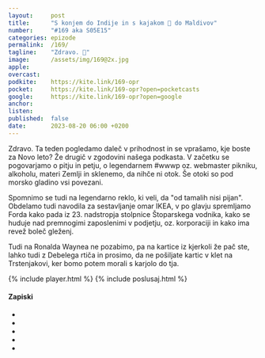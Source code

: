 ```yaml
---
layout: 	post
title:  	"S konjem do Indije in s kajakom 🛶 do Maldivov"
number: 	"#169 aka S05E15"
categories:	epizode
permalink:	/169/
tagline: 	"Zdravo. 🚨"
image:		/assets/img/169@2x.jpg
apple:		
overcast:	
podkite:	https://kite.link/169-opr
pocket:		https://kite.link/169-opr?open=pocketcasts
google:		https://kite.link/169-opr?open=google
anchor:		
listen:		
published:	false
date: 		2023-08-20 06:00 +0200
---
```


Zdravo. Ta teden pogledamo daleč v prihodnost in se vprašamo, kje boste za Novo leto? Že drugič v zgodovini našega podkasta. V začetku se pogovarjamo o pitju in petju, o legendarnem #wwwp oz. webmaster pikniku, alkoholu, materi Zemlji in sklenemo, da nihče ni otok. Še otoki so pod morsko gladino vsi povezani. 

Spomnimo se tudi na legendarno reklo, ki veli, da "od tamalih nisi pijan". Obdelamo tudi navodila za sestavljanje omar IKEA, v po glavju spremljamo Forda kako pada iz 23. nadstropja stolpnice Štoparskega vodnika, kako se huduje nad premnogimi zaposlenimi v podjetju, oz. korporaciji in kako ima revež boleč gleženj. 

Tudi na Ronalda Waynea ne pozabimo, pa na kartice iz kjerkoli že pač ste, lahko tudi z Debelega rtiča in prosimo, da ne pošiljate kartic v klet na Trstenjakovi, ker bomo potem morali s karjolo do tja. 

{% include player.html %}
{% include poslusaj.html %}

<!--break-->

#### Zapiski

- []()
- []()
- []()
- []()
- []()